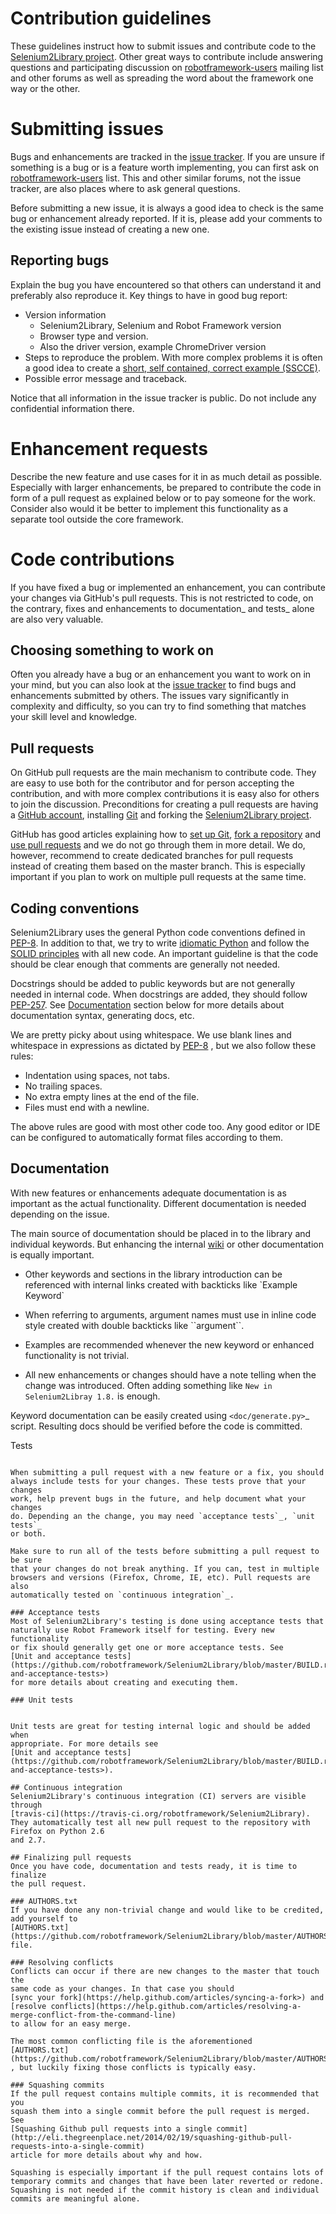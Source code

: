 # Contribution guidelines

These guidelines instruct how to submit issues and contribute code to the
[Selenium2Library project](https://github.com/robotframework/Selenium2Library).
Other great ways to contribute include answering questions and participating
discussion on
[robotframework-users](https://groups.google.com/forum/#!forum/robotframework-users)
mailing list and other forums as well as spreading the word about the framework one way or
the other.


# Submitting issues

Bugs and enhancements are tracked in the
[issue tracker](https://github.com/robotframework/Selenium2Library/issues).
If you are unsure if something is a bug or is a feature worth implementing, you can
first ask on
[robotframework-users](https://groups.google.com/forum/#!forum/robotframework-users)
list. This and other similar forums, not the issue tracker, are also places where to ask
general questions.

Before submitting a new issue, it is always a good idea to check is the
same bug or enhancement already reported. If it is, please add your comments
to the existing issue instead of creating a new one.

## Reporting bugs
Explain the bug you have encountered so that others can understand it
and preferably also reproduce it. Key things to have in good bug report:

- Version information
   - Selenium2Library, Selenium and Robot Framework version
   - Browser type and version.
   - Also the driver version, example ChromeDriver version
- Steps to reproduce the problem. With more complex problems it is often a good idea
  to create a [short, self contained, correct example (SSCCE)](http://sscce.org).
- Possible error message and traceback.

Notice that all information in the issue tracker is public. Do not include
any confidential information there.

# Enhancement requests
Describe the new feature and use cases for it in as much detail as possible.
Especially with larger enhancements, be prepared to contribute the code
in form of a pull request as explained below or to pay someone for the work.
Consider also would it be better to implement this functionality as a separate
tool outside the core framework.

# Code contributions

If you have fixed a bug or implemented an enhancement, you can contribute
your changes via GitHub's pull requests. This is not restricted to code,
on the contrary, fixes and enhancements to documentation_ and tests_ alone
are also very valuable.

## Choosing something to work on
Often you already have a bug or an enhancement you want to work on in your
mind, but you can also look at the
[issue tracker](https://github.com/robotframework/Selenium2Library/issues)
to find bugs and enhancements submitted by others. The issues vary significantly
in complexity and difficulty, so you can try to find something that matches
your skill level and knowledge.

## Pull requests
On GitHub pull requests are the main mechanism to contribute code. They
are easy to use both for the contributor and for person accepting
the contribution, and with more complex contributions it is easy also
for others to join the discussion. Preconditions for creating a pull
requests are having a [GitHub account](https://github.com/),
installing [Git](https://git-scm.com) and forking the
[Selenium2Library project](https://github.com/robotframework/Selenium2Library).

GitHub has good articles explaining how to
[set up Git](https://help.github.com/articles/set-up-git/),
[fork a repository](https://help.github.com/articles/fork-a-repo/) and
[use pull requests](https://help.github.com/articles/using-pull-requests)
and we do not go through them in more detail. We do, however,
recommend to create dedicated branches for pull requests instead of creating
them based on the master branch. This is especially important if you plan to
work on multiple pull requests at the same time.

## Coding conventions
Selenium2Library uses the general Python code conventions defined in
[PEP-8](https://www.python.org/dev/peps/pep-0008/). In addition to that, we try
to write
[idiomatic Python](http://python.net/~goodger/projects/pycon/2007/idiomatic/handout.html)
and follow the
[SOLID principles](https://en.wikipedia.org/wiki/SOLID_(object-oriented_design))
with all new code. An important guideline is that the code should be clear enough that
comments are generally not needed.

Docstrings should be added to public keywords but are not generally needed in
internal code. When docstrings are added, they should follow
[PEP-257](https://www.python.org/dev/peps/pep-0257/).
See [Documentation](#documentation) section below for more details about
documentation syntax, generating docs, etc.

We are pretty picky about using whitespace. We use blank lines and whitespace
in expressions as dictated by [PEP-8](https://www.python.org/dev/peps/pep-0008/)
, but we also follow these rules:

- Indentation using spaces, not tabs.
- No trailing spaces.
- No extra empty lines at the end of the file.
- Files must end with a newline.

The above rules are good with most other code too. Any good editor or IDE
can be configured to automatically format files according to them.

## Documentation
With new features or enhancements adequate documentation is as important as the
actual functionality. Different documentation is needed depending on the issue.

The main source of documentation should be placed in to the library and
individual keywords. But enhancing the internal
[wiki](https://github.com/robotframework/Selenium2Library/wiki)
or other documentation is equally important.

- Other keywords and sections in the library introduction can be referenced
  with internal links created with backticks like \`Example Keyword\`

- When referring to arguments, argument names must use in inline code style
  created with double backticks like \`\`argument\`\`.

- Examples are recommended whenever the new keyword or enhanced functionality is
  not trivial.

- All new enhancements or changes should have a note telling when the change
  was introduced. Often adding something like ``New in Selenium2Libray 1.8.``
  is enough.

Keyword documentation can be easily created using `<doc/generate.py>`_
script. Resulting docs should be verified before the code is committed.

Tests
~~~~~

When submitting a pull request with a new feature or a fix, you should
always include tests for your changes. These tests prove that your changes
work, help prevent bugs in the future, and help document what your changes
do. Depending an the change, you may need `acceptance tests`_, `unit tests`_
or both.

Make sure to run all of the tests before submitting a pull request to be sure
that your changes do not break anything. If you can, test in multiple
browsers and versions (Firefox, Chrome, IE, etc). Pull requests are also
automatically tested on `continuous integration`_.

### Acceptance tests
Most of Selenium2Library's testing is done using acceptance tests that
naturally use Robot Framework itself for testing. Every new functionality
or fix should generally get one or more acceptance tests. See
[Unit and acceptance tests](https://github.com/robotframework/Selenium2Library/blob/master/BUILD.rst#unit-and-acceptance-tests>)
for more details about creating and executing them.

### Unit tests


Unit tests are great for testing internal logic and should be added when
appropriate. For more details see
[Unit and acceptance tests](https://github.com/robotframework/Selenium2Library/blob/master/BUILD.rst#unit-and-acceptance-tests>).

## Continuous integration
Selenium2Library's continuous integration (CI) servers are visible through
[travis-ci](https://travis-ci.org/robotframework/Selenium2Library).
They automatically test all new pull request to the repository with Firefox on Python 2.6
and 2.7.

## Finalizing pull requests
Once you have code, documentation and tests ready, it is time to finalize
the pull request.

### AUTHORS.txt
If you have done any non-trivial change and would like to be credited,
add yourself to
[AUTHORS.txt](https://github.com/robotframework/Selenium2Library/blob/master/AUTHORS.txt)
file.

### Resolving conflicts
Conflicts can occur if there are new changes to the master that touch the
same code as your changes. In that case you should
[sync your fork](https://help.github.com/articles/syncing-a-fork>) and
[resolve conflicts](https://help.github.com/articles/resolving-a-merge-conflict-from-the-command-line)
to allow for an easy merge.

The most common conflicting file is the aforementioned
[AUTHORS.txt](https://github.com/robotframework/Selenium2Library/blob/master/AUTHORS.txt)
, but luckily fixing those conflicts is typically easy.

### Squashing commits
If the pull request contains multiple commits, it is recommended that you
squash them into a single commit before the pull request is merged.
See
[Squashing Github pull requests into a single commit](http://eli.thegreenplace.net/2014/02/19/squashing-github-pull-requests-into-a-single-commit)
article for more details about why and how.

Squashing is especially important if the pull request contains lots of
temporary commits and changes that have been later reverted or redone.
Squashing is not needed if the commit history is clean and individual
commits are meaningful alone.
